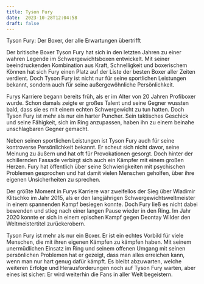 ```yaml
---
title: Tyson Fury
date:  2023-10-28T12:04:58
draft: false
---
```


Tyson Fury: Der Boxer, der alle Erwartungen übertrifft

Der britische Boxer Tyson Fury hat sich in den letzten Jahren zu einer wahren Legende im Schwergewichtsboxen entwickelt. Mit seiner beeindruckenden Kombination aus Kraft, Schnelligkeit und boxerischem Können hat sich Fury einen Platz auf der Liste der besten Boxer aller Zeiten verdient. Doch Tyson Fury ist nicht nur für seine sportlichen Leistungen bekannt, sondern auch für seine außergewöhnliche Persönlichkeit.

Furys Karriere begann bereits früh, als er im Alter von 20 Jahren Profiboxer wurde. Schon damals zeigte er großes Talent und seine Gegner wussten bald, dass sie es mit einem echten Schwergewicht zu tun hatten. Doch Tyson Fury ist mehr als nur ein harter Puncher. Sein taktisches Geschick und seine Fähigkeit, sich im Ring anzupassen, haben ihn zu einem beinahe unschlagbaren Gegner gemacht.

Neben seinen sportlichen Leistungen ist Tyson Fury auch für seine kontroverse Persönlichkeit bekannt. Er scheut sich nicht davor, seine Meinung zu äußern und hat oft für Provokationen gesorgt. Doch hinter der schillernden Fassade verbirgt sich auch ein Kämpfer mit einem großen Herzen. Fury hat öffentlich über seine Schwierigkeiten mit psychischen Problemen gesprochen und hat damit vielen Menschen geholfen, über ihre eigenen Unsicherheiten zu sprechen.

Der größte Moment in Furys Karriere war zweifellos der Sieg über Wladimir Klitschko im Jahr 2015, als er den langjährigen Schwergewichtsweltmeister in einem spannenden Kampf besiegen konnte. Doch Fury ließ es nicht dabei bewenden und stieg nach einer langen Pause wieder in den Ring. Im Jahr 2020 konnte er sich in einem epischen Kampf gegen Deontay Wilder den Weltmeistertitel zurückerobern.

Tyson Fury ist mehr als nur ein Boxer. Er ist ein echtes Vorbild für viele Menschen, die mit ihren eigenen Kämpfen zu kämpfen haben. Mit seinem unermüdlichen Einsatz im Ring und seinem offenen Umgang mit seinen persönlichen Problemen hat er gezeigt, dass man alles erreichen kann, wenn man nur hart genug dafür kämpft. Es bleibt abzuwarten, welche weiteren Erfolge und Herausforderungen noch auf Tyson Fury warten, aber eines ist sicher: Er wird weiterhin die Fans in aller Welt begeistern.